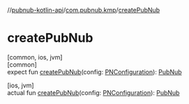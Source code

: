 //[pubnub-kotlin-api](../../index.md)/[com.pubnub.kmp](index.md)/[createPubNub](create-pub-nub.md)

# createPubNub

[common, ios, jvm]\
[common]\
expect fun [createPubNub](create-pub-nub.md)(config: [PNConfiguration](../com.pubnub.api.v2/-p-n-configuration/index.md)): [PubNub](../com.pubnub.api/-pub-nub/index.md)

[ios, jvm]\
actual fun [createPubNub](create-pub-nub.md)(config: [PNConfiguration](../com.pubnub.api.v2/-p-n-configuration/index.md)): [PubNub](../com.pubnub.api/-pub-nub/index.md)
